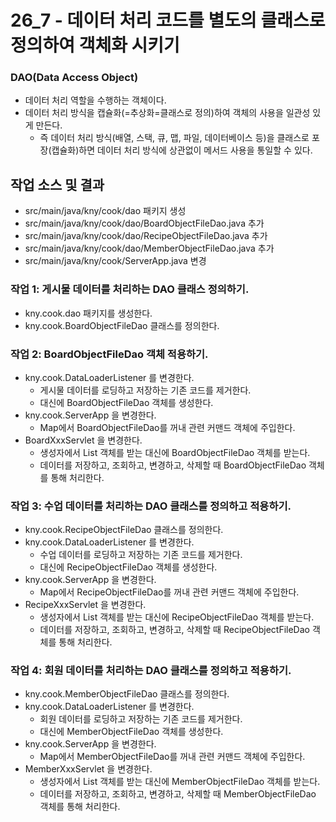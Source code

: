 # 26_7 - 데이터 처리 코드를 별도의 클래스로 정의하여 객체화 시키기


### DAO(Data Access Object)

- 데이터 처리 역할을 수행하는 객체이다.
- 데이터 처리 방식을 캡슐화(=추상화=클래스로 정의)하여 객체의 사용을 일관성 있게 만든다.
  - 즉 데이터 처리 방식(배열, 스택, 큐, 맵, 파일, 데이터베이스 등)을 
    클래스로 포장(캡슐화)하면 데이터 처리 방식에 상관없이 메서드 사용을 통일할 수 있다.
 

## 작업 소스 및 결과

- src/main/java/kny/cook/dao 패키지 생성
- src/main/java/kny/cook/dao/BoardObjectFileDao.java 추가
- src/main/java/kny/cook/dao/RecipeObjectFileDao.java 추가
- src/main/java/kny/cook/dao/MemberObjectFileDao.java 추가
- src/main/java/kny/cook/ServerApp.java 변경


### 작업 1: 게시물 데이터를 처리하는 DAO 클래스 정의하기.   

- kny.cook.dao 패키지를 생성한다.
- kny.cook.BoardObjectFileDao 클래스를 정의한다.

### 작업 2: BoardObjectFileDao 객체 적용하기.

- kny.cook.DataLoaderListener 를 변경한다.
  - 게시물 데이터를 로딩하고 저장하는 기존 코드를 제거한다.
  - 대신에 BoardObjectFileDao 객체를 생성한다.
- kny.cook.ServerApp 을 변경한다.
  - Map에서 BoardObjectFileDao를 꺼내 관련 커맨드 객체에 주입한다.
- BoardXxxServlet 을 변경한다.
  - 생성자에서 List 객체를 받는 대신에 BoardObjectFileDao 객체를 받는다.
  - 데이터를 저장하고, 조회하고, 변경하고, 삭제할 때 BoardObjectFileDao 객체를 통해 처리한다.
  
  
### 작업 3: 수업 데이터를 처리하는 DAO 클래스를 정의하고 적용하기.

- kny.cook.RecipeObjectFileDao 클래스를 정의한다.
- kny.cook.DataLoaderListener 를 변경한다.
  - 수업 데이터를 로딩하고 저장하는 기존 코드를 제거한다.
  - 대신에 RecipeObjectFileDao 객체를 생성한다.
- kny.cook.ServerApp 을 변경한다.
  - Map에서 RecipeObjectFileDao를 꺼내 관련 커맨드 객체에 주입한다.
- RecipeXxxServlet 을 변경한다.
  - 생성자에서 List 객체를 받는 대신에 RecipeObjectFileDao 객체를 받는다.
  - 데이터를 저장하고, 조회하고, 변경하고, 삭제할 때 RecipeObjectFileDao 객체를 통해 처리한다.

### 작업 4: 회원 데이터를 처리하는 DAO 클래스를 정의하고 적용하기.

- kny.cook.MemberObjectFileDao 클래스를 정의한다.
- kny.cook.DataLoaderListener 를 변경한다.
  - 회원 데이터를 로딩하고 저장하는 기존 코드를 제거한다.
  - 대신에 MemberObjectFileDao 객체를 생성한다.
- kny.cook.ServerApp 을 변경한다.
  - Map에서 MemberObjectFileDao를 꺼내 관련 커맨드 객체에 주입한다.
- MemberXxxServlet 을 변경한다.
  - 생성자에서 List 객체를 받는 대신에 MemberObjectFileDao 객체를 받는다.
  - 데이터를 저장하고, 조회하고, 변경하고, 삭제할 때 MemberObjectFileDao 객체를 통해 처리한다.
  
  